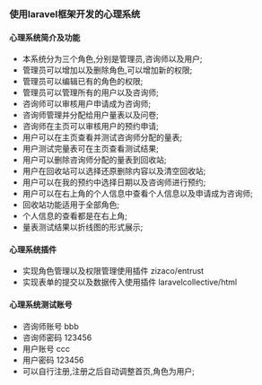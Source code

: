 ### 使用laravel框架开发的心理系统

#### 心理系统简介及功能
* 本系统分为三个角色,分别是管理员,咨询师以及用户;
* 管理员可以增加以及删除角色,可以增加新的权限;
* 管理员可以编辑已有的角色的权限;
* 管理员可以管理所有的用户以及咨询师;
* 咨询师可以审核用户申请成为咨询师;
* 咨询师管理并分配给用户量表以及问卷;
* 咨询师在主页可以审核用户的预约申请;
* 用户可以在主页查看并测试咨询师分配的量表;
* 用户测试完量表可在主页查看测试结果;
* 用户可以删除咨询师分配的量表到回收站;
* 用户在回收站可以选择还原删除内容以及清空回收站;
* 用户可以在我的预约中选择日期以及咨询师进行预约;
* 用户可以在右上角的个人信息中查看个人信息以及申请成为咨询师;
* 回收站功能适用于全部角色;
* 个人信息的查看都是在右上角;
* 量表测试结果以折线图的形式展示;

#### 心理系统插件
* 实现角色管理以及权限管理使用插件 zizaco/entrust
* 实现表单的提交以及数据传入使用插件 laravelcollective/html

#### 心理系统测试账号
* 咨询师账号 bbb
* 咨询师密码 123456
* 用户账号 ccc
* 用户密码 123456
* 可以自行注册,注册之后自动调整首页,角色为用户;
